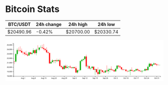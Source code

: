 # Bitcoin Stats

BTC/USDT|24h change|24h high|24h low|
|---|---|---|---|
|$20490.96|-0.42%|$20700.00|$20330.74|

<img src="./chart.svg">
